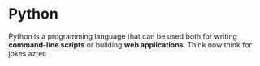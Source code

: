 # Python

Python is a programming language that can be used both for writing **command-line scripts** or building **web applications**. Think now think for jokes aztec

